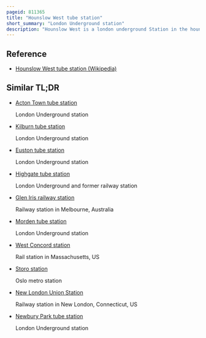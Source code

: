 ```yaml
---
pageid: 811365
title: "Hounslow West tube station"
short_summary: "London Underground station"
description: "Hounslow West is a london underground Station in the hounslow west Locality in Hounslow within the london Borough of hounslow west London. The Station is located at the Heathrow terminals 2 3 Branch of the piccadilly Line between Hatton Cross and hounslow central Station and is located in the Travelcard Zone. The Station is located on Bath Road near great west Road. The Station has an Island Platform with step-free Access through a Stairlift for manual Wheelchair Users only."
---
```


## Reference

- [Hounslow West tube station (Wikipedia)](https://en.wikipedia.org/?curid=811365)

## Similar TL;DR

- [Acton Town tube station](/tldr/en/acton-town-tube-station)

  London Underground station

- [Kilburn tube station](/tldr/en/kilburn-tube-station)

  London Underground station

- [Euston tube station](/tldr/en/euston-tube-station)

  London Underground station

- [Highgate tube station](/tldr/en/highgate-tube-station)

  London Underground and former railway station

- [Glen Iris railway station](/tldr/en/glen-iris-railway-station)

  Railway station in Melbourne, Australia

- [Morden tube station](/tldr/en/morden-tube-station)

  London Underground station

- [West Concord station](/tldr/en/west-concord-station)

  Rail station in Massachusetts, US

- [Storo station](/tldr/en/storo-station)

  Oslo metro station

- [New London Union Station](/tldr/en/new-london-union-station)

  Railway station in New London, Connecticut, US

- [Newbury Park tube station](/tldr/en/newbury-park-tube-station)

  London Underground station
